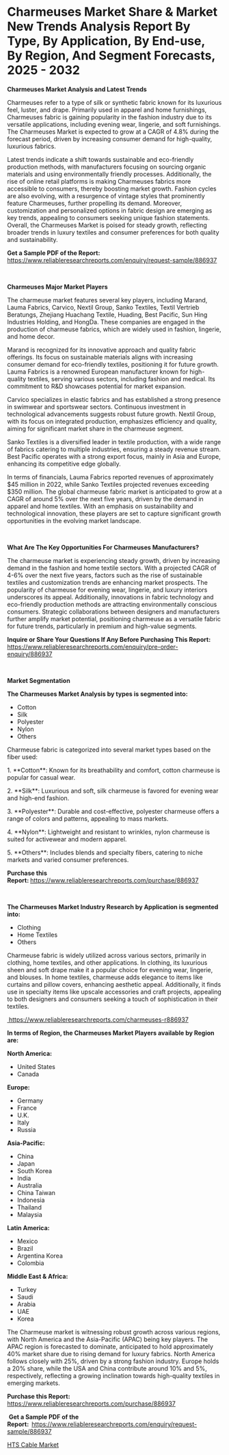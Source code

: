<p><h1>Charmeuses Market Share & Market New Trends Analysis Report By Type, By Application, By End-use, By Region, And Segment Forecasts, 2025 - 2032</h1></p><p><strong>Charmeuses Market Analysis and Latest Trends</strong></p>
<p><p>Charmeuses refer to a type of silk or synthetic fabric known for its luxurious feel, luster, and drape. Primarily used in apparel and home furnishings, Charmeuses fabric is gaining popularity in the fashion industry due to its versatile applications, including evening wear, lingerie, and soft furnishings. The Charmeuses Market is expected to grow at a CAGR of 4.8% during the forecast period, driven by increasing consumer demand for high-quality, luxurious fabrics.</p><p>Latest trends indicate a shift towards sustainable and eco-friendly production methods, with manufacturers focusing on sourcing organic materials and using environmentally friendly processes. Additionally, the rise of online retail platforms is making Charmeuses fabrics more accessible to consumers, thereby boosting market growth. Fashion cycles are also evolving, with a resurgence of vintage styles that prominently feature Charmeuses, further propelling its demand. Moreover, customization and personalized options in fabric design are emerging as key trends, appealing to consumers seeking unique fashion statements. Overall, the Charmeuses Market is poised for steady growth, reflecting broader trends in luxury textiles and consumer preferences for both quality and sustainability.</p></p>
<p><strong>Get a Sample PDF of the Report:&nbsp;</strong> <a href="https://www.reliableresearchreports.com/enquiry/request-sample/886937?utm_campaign=2743&utm_medium=2&utm_source=Github&utm_content=ia&utm_term=06032025&utm_id=charmeuses">https://www.reliableresearchreports.com/enquiry/request-sample/886937</a></p>
<p>&nbsp;</p>
<p><strong>Charmeuses Major Market Players</strong></p>
<p><p>The charmeuse market features several key players, including Marand, Lauma Fabrics, Carvico, Nextil Group, Sanko Textiles, Textil Vertrieb Beratungs, Zhejiang Huachang Textile, Huading, Best Pacific, Sun Hing Industries Holding, and HongDa. These companies are engaged in the production of charmeuse fabrics, which are widely used in fashion, lingerie, and home decor.</p><p>Marand is recognized for its innovative approach and quality fabric offerings. Its focus on sustainable materials aligns with increasing consumer demand for eco-friendly textiles, positioning it for future growth. Lauma Fabrics is a renowned European manufacturer known for high-quality textiles, serving various sectors, including fashion and medical. Its commitment to R&D showcases potential for market expansion.</p><p>Carvico specializes in elastic fabrics and has established a strong presence in swimwear and sportswear sectors. Continuous investment in technological advancements suggests robust future growth. Nextil Group, with its focus on integrated production, emphasizes efficiency and quality, aiming for significant market share in the charmeuse segment.</p><p>Sanko Textiles is a diversified leader in textile production, with a wide range of fabrics catering to multiple industries, ensuring a steady revenue stream. Best Pacific operates with a strong export focus, mainly in Asia and Europe, enhancing its competitive edge globally. </p><p>In terms of financials, Lauma Fabrics reported revenues of approximately $45 million in 2022, while Sanko Textiles projected revenues exceeding $350 million. The global charmeuse fabric market is anticipated to grow at a CAGR of around 5% over the next five years, driven by the demand in apparel and home textiles. With an emphasis on sustainability and technological innovation, these players are set to capture significant growth opportunities in the evolving market landscape.</p></p>
<p>&nbsp;</p>
<p><strong>What Are The Key Opportunities For Charmeuses Manufacturers?</strong></p>
<p><p>The charmeuse market is experiencing steady growth, driven by increasing demand in the fashion and home textile sectors. With a projected CAGR of 4-6% over the next five years, factors such as the rise of sustainable textiles and customization trends are enhancing market prospects. The popularity of charmeuse for evening wear, lingerie, and luxury interiors underscores its appeal. Additionally, innovations in fabric technology and eco-friendly production methods are attracting environmentally conscious consumers. Strategic collaborations between designers and manufacturers further amplify market potential, positioning charmeuse as a versatile fabric for future trends, particularly in premium and high-value segments.</p></p>
<p><strong>Inquire or Share Your Questions If Any Before Purchasing This Report:</strong> <a href="https://www.reliableresearchreports.com/enquiry/pre-order-enquiry/886937?utm_campaign=2743&utm_medium=2&utm_source=Github&utm_content=ia&utm_term=06032025&utm_id=charmeuses">https://www.reliableresearchreports.com/enquiry/pre-order-enquiry/886937</a></p>
<p>&nbsp;</p>
<p><strong>Market Segmentation</strong></p>
<p><strong>The Charmeuses Market Analysis by types is segmented into:</strong></p>
<p><ul><li>Cotton</li><li>Silk</li><li>Polyester</li><li>Nylon</li><li>Others</li></ul></p>
<p><p>Charmeuse fabric is categorized into several market types based on the fiber used: </p><p>1. **Cotton**: Known for its breathability and comfort, cotton charmeuse is popular for casual wear.</p><p>2. **Silk**: Luxurious and soft, silk charmeuse is favored for evening wear and high-end fashion.</p><p>3. **Polyester**: Durable and cost-effective, polyester charmeuse offers a range of colors and patterns, appealing to mass markets.</p><p>4. **Nylon**: Lightweight and resistant to wrinkles, nylon charmeuse is suited for activewear and modern apparel.</p><p>5. **Others**: Includes blends and specialty fibers, catering to niche markets and varied consumer preferences.</p></p>
<p><strong>Purchase this Report:&nbsp;</strong><a href="https://www.reliableresearchreports.com/purchase/886937?utm_campaign=2743&utm_medium=2&utm_source=Github&utm_content=ia&utm_term=06032025&utm_id=charmeuses">https://www.reliableresearchreports.com/purchase/886937</a></p>
<p>&nbsp;</p>
<p><strong>The Charmeuses Market Industry Research by Application is segmented into:</strong></p>
<p><ul><li>Clothing</li><li>Home Textiles</li><li>Others</li></ul></p>
<p><p>Charmeuse fabric is widely utilized across various sectors, primarily in clothing, home textiles, and other applications. In clothing, its luxurious sheen and soft drape make it a popular choice for evening wear, lingerie, and blouses. In home textiles, charmeuse adds elegance to items like curtains and pillow covers, enhancing aesthetic appeal. Additionally, it finds use in specialty items like upscale accessories and craft projects, appealing to both designers and consumers seeking a touch of sophistication in their textiles.</p></p>
<p><a href="https://www.reliableresearchreports.com/charmeuses-r886937?utm_campaign=2743&utm_medium=2&utm_source=Github&utm_content=ia&utm_term=06032025&utm_id=charmeuses">&nbsp;https://www.reliableresearchreports.com/charmeuses-r886937</a></p>
<p><strong>In terms of Region, the Charmeuses Market Players available by Region are:</strong></p>
<p>
    <p> <strong> North America: </strong>
        <ul>
            <li>United States</li>
            <li>Canada</li>
        </ul>
        </p> 
    <p> <strong> Europe: </strong>
        <ul>
            <li>Germany</li>
            <li>France</li>
            <li>U.K.</li>
            <li>Italy</li>
            <li>Russia</li>
        </ul>
        </p> 
    <p> <strong> Asia-Pacific: </strong>
        <ul>
            <li>China</li>
            <li>Japan</li>
            <li>South Korea</li>
            <li>India</li>
            <li>Australia</li>
            <li>China Taiwan</li>
            <li>Indonesia</li>
            <li>Thailand</li>
            <li>Malaysia</li>
        </ul>
        </p> 
    <p> <strong> Latin America: </strong>
        <ul>
            <li>Mexico</li>
            <li>Brazil</li>
            <li>Argentina Korea</li>
            <li>Colombia</li>
        </ul>
        </p> 
    <p> <strong> Middle East & Africa: </strong>
        <ul>
            <li>Turkey</li>
            <li>Saudi</li>
            <li>Arabia</li>
            <li>UAE</li>
            <li>Korea</li>
        </ul>
    </p>
    </p>
<p><p>The Charmeuse market is witnessing robust growth across various regions, with North America and the Asia-Pacific (APAC) being key players. The APAC region is forecasted to dominate, anticipated to hold approximately 40% market share due to rising demand for luxury fabrics. North America follows closely with 25%, driven by a strong fashion industry. Europe holds a 20% share, while the USA and China contribute around 10% and 5%, respectively, reflecting a growing inclination towards high-quality textiles in emerging markets.</p></p>
<p><strong>Purchase this Report: </strong><a href="https://www.reliableresearchreports.com/purchase/886937?utm_campaign=2743&utm_medium=2&utm_source=Github&utm_content=ia&utm_term=06032025&utm_id=charmeuses">https://www.reliableresearchreports.com/purchase/886937</a></p>
<p>&nbsp;<strong>Get a Sample PDF of the Report:&nbsp;&nbsp;</strong><a href="https://www.reliableresearchreports.com/enquiry/request-sample/886937?utm_campaign=2743&utm_medium=2&utm_source=Github&utm_content=ia&utm_term=06032025&utm_id=charmeuses">https://www.reliableresearchreports.com/enquiry/request-sample/886937</a></p>
<p><strong></strong></p>
<p><p><a href="https://github.com/ravenecashe/Market-Research-Report-List-1/blob/main/hts-cable-market.md?utm_campaign=2743&utm_medium=2&utm_source=Github&utm_content=ia&utm_term=06032025&utm_id=charmeuses">HTS Cable Market</a></p></p>